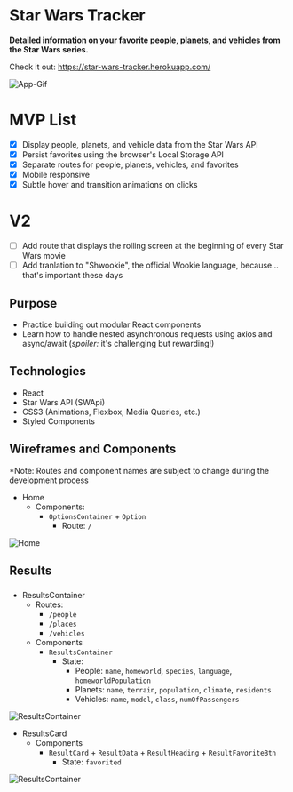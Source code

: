 # Star Wars Tracker
**Detailed information on your favorite people, planets, and vehicles from the Star Wars series.**

Check it out: https://star-wars-tracker.herokuapp.com/


![App-Gif](https://s3.us-east-2.amazonaws.com/fcc-weather-app/star-wars-tracker/ster-werz.gif)

# MVP List

- [X] Display people, planets, and vehicle data from the Star Wars API
- [X] Persist favorites using the browser's Local Storage API
- [X] Separate routes for people, planets, vehicles, and favorites
- [X] Mobile responsive
- [X] Subtle hover and transition animations on clicks 

# V2

- [ ] Add route that displays the rolling screen at the beginning of every Star Wars movie
- [ ] Add tranlation to "Shwookie", the official Wookie language, because... that's important these days

## Purpose

* Practice building out modular React components 
* Learn how to handle nested asynchronous requests using axios and async/await (*spoiler:* it's challenging but rewarding!)

## Technologies

* React 
* Star Wars API (SWApi)
* CSS3 (Animations, Flexbox, Media Queries, etc.)
* Styled Components

## Wireframes and Components
*Note: Routes and component names are subject to change during the development process

- Home
  - Components:
    - `OptionsContainer` + `Option`
      - Route: `/`

![Home](https://s3.us-east-2.amazonaws.com/fcc-weather-app/star-wars-tracker/Capture2222.JPG)

## Results
###
- ResultsContainer
  - Routes:
    - `/people`
    - `/places`
    - `/vehicles`
  - Components
    - `ResultsContainer`      
      - State:
        - People: `name`, `homeworld`, `species`, `language`, `homeworldPopulation`
        - Planets: `name`, `terrain`, `population`, `climate`, `residents`
        - Vehicles: `name`, `model`, `class`, `numOfPassengers`

![ResultsContainer](https://s3.us-east-2.amazonaws.com/fcc-weather-app/star-wars-tracker/Capture2.JPG)

- ResultsCard
  - Components
    - `ResultCard` + `ResultData` + `ResultHeading` + `ResultFavoriteBtn`      
      - State: `favorited`

![ResultsContainer](https://s3.us-east-2.amazonaws.com/fcc-weather-app/star-wars-tracker/helloJPG.JPG)
